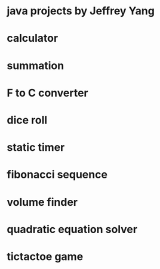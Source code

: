 # java projects by Jeffrey Yang
# calculator
# summation
# F to C converter
# dice roll
# static timer
# fibonacci sequence
# volume finder
# quadratic equation solver
# tictactoe game
